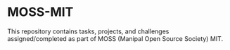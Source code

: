 # MOSS-MIT
This repository contains tasks, projects, and challenges assigned/completed as part of MOSS (Manipal Open Source Society) MIT.
